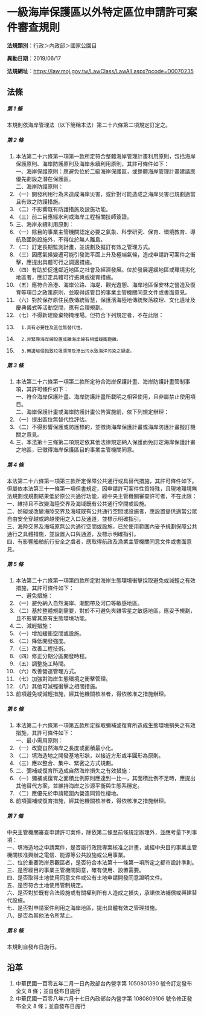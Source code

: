 # 一級海岸保護區以外特定區位申請許可案件審查規則

**法規類別**：行政＞內政部＞國家公園目

**異動日期**：2019/06/17  

**法規網址**：https://law.moj.gov.tw/LawClass/LawAll.aspx?pcode=D0070235





## 法條
##### 第 1 條
本規則依海岸管理法（以下簡稱本法）第二十六條第二項規定訂定之。

##### 第 2 條
1. 本法第二十六條第一項第一款所定符合整體海岸管理計畫利用原則，包括海岸保護原則、海岸防護原則及海岸永續利用原則，其許可條件如下：  
一、海岸保護原則：應避免位於二級海岸保護區，或整體海岸管理計畫建議應優先劃設之潛在保護區。  
二、海岸防護原則：
1. （一）開發利用行為未造成海岸災害，或針對可能造成之海岸災害已規劃適當且有效之防護措施。
1. （二）不影響既有防護措施及設施功能。
1. （三）前二目應經水利或海岸工程相關技師簽證。
1. 三、海岸永續利用原則：
1. （一）除目的事業主管機關認定必要之氣象、科學研究、保育、環境教育、導航及國防設施外，不得位於無人離島。
1. （二）訂定長期監測計畫，並規劃及擬訂有效之管理方式。
1. （三）因應氣候變遷可能引發海平面上升及極端氣候，造成申請許可案件之衝擊，應提出具體可行之調適措施。
1. （四）有助於促進鄰近地區之社會及經濟發展。位於發展遲緩地區或環境劣化地區者，應訂定具體可行振興或復育措施。
1. （五）應符合漁港、海岸公路、海堤、觀光遊憩、海岸地區保安林之營造及復育等項目之政策原則，並取得該管目的事業主管機關同意文件或書面意見。
1. （六）對於保存原住民族傳統智慧，保護濱海陸地傳統聚落紋理、文化遺址及慶典儀式等活動空間，應有合理規劃。
1. （七）不得新建廢棄物掩埋場。但符合下列規定者，不在此限：
1.       1.具有必要性及區位無替代性。
1.       2.非緊靠海岸線設置或離海岸線有相當緩衝距離。
1.       3.無邊坡侵蝕致垃圾漂落及滲出污水致海洋污染之疑慮。

##### 第 3 條
1. 本法第二十六條第一項第二款所定符合海岸保護計畫、海岸防護計畫管制事項，其許可條件如下：  
一、符合海岸保護計畫、海岸防護計畫所載明之相容使用，且非屬禁止使用項目。  
二、海岸保護計畫或海岸防護計畫公告實施前，依下列規定辦理：
1. （一）提出區位無替代性評估。
1. （二）不得影響保護或防護標的，並徵詢海岸保護計畫或海岸防護計畫擬訂機關之意見。
1. 三、本法第十三條第二項規定依其他法律規定納入保護而免訂定海岸保護計畫之地區，已徵得海岸保護區目的事業主管機關同意。

##### 第 4 條
本法第二十六條第一項第三款所定保障公共通行或具替代措施，其許可條件如下。但屬依本法第三十一條第一項但書規定，因申請許可案件性質特殊，且現地環境無法規劃或規劃結果低於原公共通行功能，經中央主管機關審查許可者，不在此限：  
一、維持且不改變海陸交界及海域既有公共通行空間或設施。  
二、妨礙或改變海陸交界及海域既有公共通行空間或設施者，應設置提供適當公眾自由安全穿越或跨越使用之入口及通道，並標示明確指引。  
三、海陸交界及海域原無公共通行空間或設施，已於使用範圍內妥予規劃保障公共通行之具體措施，並設置入口與通道，及標示明確指引。  
四、有影響船舶航行安全之虞者，應取得航政及漁業主管機關同意文件或書面意見。

##### 第 5 條
1. 本法第二十六條第一項第四款所定對海岸生態環境衝擊採取避免或減輕之有效措施，其許可條件如下：  
一、避免措施：
1. （一）避免納入自然海岸、潮間帶及河口等敏感地區。
1. （二）基於整體規劃需要，對於不可避免夾雜零星之敏感地區，應妥予規劃，且不影響其原有生態環境功能。
1. 二、減輕措施：
1. （一）增加緩衝空間或設施。
1. （二）降低開發強度。
1. （三）改善工程技術。
1. （四）修正分期分區開發時程。
1. （五）調整施工時間。
1. （六）改善營運管理方式。
1. （七）加強對海岸生態環境之衝擊管理。
1. （八）其他可減輕衝擊之相關措施。
1. 前項避免或減輕措施，經其他機關核准者，得依核准之措施辦理。

##### 第 6 條
1. 本法第二十六條第一項第五款所定採取彌補或復育所造成生態環境損失之有效措施，其許可條件如下：  
一、最小需用原則：
1. （一）改變自然海岸之長度或面積最小化。
1. （二）填海造地之開發基地形狀，以接近方形或半圓形為原則。
1. （三）應以整合、集中、緊密之方式規劃。
1. 二、彌補或復育所造成自然海岸損失之有效措施：
1. （一）彌補或復育之面積比例原則應達到一比一，其面積比例不足時，應提出其他替代方案，並維持海岸之沙源平衡與生態系穩定。
1. （二）應優先於申請範圍內營造同質性棲地。
1. 前項彌補或復育措施，經其他機關核准者，得依核准之措施辦理。

##### 第 7 條
中央主管機關審查申請許可案件，除依第二條至前條規定辦理外，並應考量下列事項：  
一、填海造地之申請案件，是否屬行政院專案核准之計畫，或經中央目的事業主管機關核准興辦之電信、能源等公共設施或公用事業。  
二、位於重要海岸景觀區者，是否符合本法第十一條第一項所定之都市設計準則。  
三、是否經目的事業主管機關同意，確有使用、設置需要。  
四、是否取得土地使用同意文件或公有土地申請開發同意證明文件。  
五、是否符合土地使用管制規定。  
六、是否對於既有合法設施或有關權利所有人造成之損失，承諾依法補償或興建替代設施。  
七、是否對申請案件利用之海岸地區，提出具體有效之管理措施。  
八、是否為其他法令所禁止。

##### 第 8 條
本規則自發布日施行。

## 沿革
1. 中華民國一百零五年二月一日內政部台內營字第 1050801390 號令訂定發布全文 8  條；並自發布日施行
1. 中華民國一百零八年六月十七日內政部台內營字第 1080809106 號令修正發布全文 8  條；並自發布日施行
